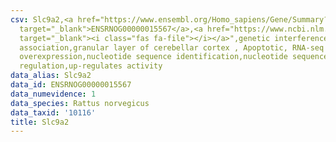 ```yaml
---
csv: Slc9a2,<a href="https://www.ensembl.org/Homo_sapiens/Gene/Summary?db=core;g=ENSRNOG00000015567"
  target="_blank">ENSRNOG00000015567</a>,<a href="https://www.ncbi.nlm.nih.gov/pubmed/30467350"
  target="_blank"><i class="fas fa-file"></i></a>",genetic interference,functional
  association,granular layer of cerebellar cortex , Apoptotic, RNA-seq assay, hsf-1
  overexpression,nucleotide sequence identification,nucleotide sequence identification,transcriptional
  regulation,up-regulates activity
data_alias: Slc9a2
data_id: ENSRNOG00000015567
data_numevidence: 1
data_species: Rattus norvegicus
data_taxid: '10116'
title: Slc9a2
---
```

